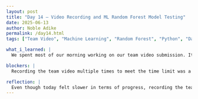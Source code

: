 ```yaml
---
layout: post
title: "Day 14 – Video Recording and ML Random Forest Model Testing"
date: 2025-06-13
author: Noble Adike
permalink: /day14.html
tags: ["Team Video", "Machine Learning", "Random Forest", "Python", "Data Simulation"]

what_i_learned: |
  We spent most of our morning working on our team video submission. It took three separate recordings to hit the 5-minute mark while still covering all the important points without rushing. Most of our hardware components were delivered today, except for the microprocessor. Unfortunately, this limited our ability to move forward with physical assembly or testing. I experimented with a basic machine learning model using Python’s `scikit-learn` library. The task was to classify motion detection based on garbage level using a Random Forest classifier. Although I struggled a bit with understanding the machine learning workflow, I got a sense of how features, target variables, model training, and evaluation all fit together.

blockers: |
  Recording the team video multiple times to meet the time limit was a bit frustrating and time-consuming. The microprocessor still hasn’t arrived, which stalled our hands-on prototyping plans. I found parts of the machine learning exercise challenging, especially interpreting the confusion matrix and classification report without much prior background.

reflection: |
  Even though today felt slower in terms of progress, recording the team video helped strengthen our collaboration for sure. While it was frustrating to redo takes, it ultimately improved the quality of our presentation. Playing around with the Random Forest model gave me a glimpse into how machine learning might help automate decision-making in our smart bin system, even if the details were a bit overwhelming at first. I’m hoping to review the Python workflow again this weekend to solidify my understanding. Once the microprocessor arrives, I’m looking forward to connecting theory with actual hardware implementation.
---
```


